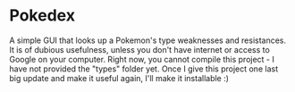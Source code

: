 # Pokedex
A simple GUI that looks up a Pokemon's type weaknesses and resistances. It is of dubious usefulness, unless you don't have internet or access to Google on your computer. Right now, you cannot compile this project - I have not provided the "types" folder yet. Once I give this project one last big update and make it useful again, I'll make it installable :)
